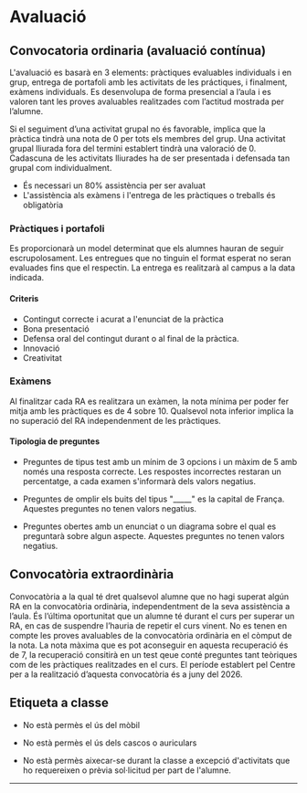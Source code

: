 # Avaluació

## Convocatoria ordinaria (avaluació contínua)

L'avaluació es basarà en 3 elements: pràctiques evaluables individuals i en grup, entrega de portafoli amb les activitats de les práctiques, i finalment, exàmens individuals. Es desenvolupa de forma presencial a l’aula i es valoren tant les proves avaluables realitzades com l’actitud mostrada per l’alumne.

Si el seguiment d’una activitat grupal no és favorable, implica que la pràctica tindrà una nota de 0 per tots els membres del grup. Una activitat grupal lliurada fora del termini establert tindrà una valoració de 0. Cadascuna de les activitats lliurades ha de ser presentada i defensada tan grupal com individualment.

- És necessari un 80% assistència per ser avaluat
- L'assistència als exàmens i l'entrega de les pràctiques o treballs és obligatòria

### Pràctiques i portafoli

Es proporcionarà un model determinat que els alumnes hauran de seguir escrupolosament. Les entregues que no tinguin el format esperat no seran evaluades fins que el respectin.
La entrega es realitzarà al campus a la data indicada.

#### Criteris

- Contingut correcte i acurat a l'enunciat de la pràctica
- Bona presentació
- Defensa oral del contingut durant o al final de la pràctica.
- Innovació
- Creativitat

### Exàmens

Al finalitzar cada RA es realitzara un exàmen, la nota mínima per poder fer mitja amb les pràctiques es de 4 sobre 10. Qualsevol nota inferior implica la no superació del RA independenment de les pràctiques.

#### Tipologia de preguntes

- Preguntes de tipus test amb un mínim de 3 opcions i un màxim de 5 amb només una resposta correcte. Les respostes incorrectes restaran un percentatge, a cada examen s'informarà dels valors negatius.
- Preguntes de omplir els buits del tipus "_____" es la capital de França. Aquestes preguntes no tenen valors negatius.

- Preguntes obertes amb un enunciat o un diagrama sobre el qual es preguntarà sobre algun aspecte. Aquestes preguntes no tenen valors negatius.

## Convocatòria extraordinària

Convocatòria a la qual té dret qualsevol alumne que no hagi superat algún RA en la convocatòria ordinària, independentment de la seva assistència a l’aula. És l’última oportunitat que un alumne té durant el curs per superar un RA, en cas de suspendre l’hauria de repetir el curs vinent. No es tenen en compte les proves avaluables de la convocatòria ordinària en el còmput de la nota. La nota màxima que es pot aconseguir en aquesta recuperació és de 7, la recuperació consitirà en un test qeue conté preguntes tant teòriques com de les pràctiques realitzades en el curs. El període establert pel Centre per a la realització d’aquesta convocatòria és a juny del 2026.

## Etiqueta a classe

- No està permès el ús del mòbil

- No està permès el ús dels cascos o auriculars

- No està permès aixecar-se durant la classe a excepció d'activitats que ho requereixen o prèvia sol·licitud per part de l'alumne.

---

